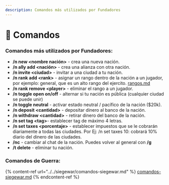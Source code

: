 ```yaml
---
description: Comandos más utilizados por Fundadores
---
```


# 🧭 Comandos

### Comandos más utilizados por Fundadores:

* **/n new \<nombre nación>** - crea una nueva nación.
* **/n ally add \<nación>** - crea una alianza con otra nación.
* **/n invite \<ciudad>** - invitar a una ciudad a tu nación.
* **/n rank add \<rank>** - asignar un rango dentro de la nación a un jugador, por ejemplo: general, que es un alto rango del ejercito. [rangos.md](rangos.md "mention")
* **/n rank remove \<player>** - eliminar el rango a un jugador.
* **/n toggle open on/off** - alternar si tu nación es pública (cualquier ciudad se puede unir)
* **/n toggle neutral** - activar estado neutral / pacífico de la nación ($20k).&#x20;
* **/n deposit \<cantidad>** - depositar dinero al banco de la nación.&#x20;
* **/n withdraw \<cantidad>** - retirar dinero del banco de la nación.&#x20;
* **/n set tag \<tag>**- establecer tag de máximo 4 letras.&#x20;
* **/n set taxes \<porcentaje>** - establecer impuestos que se le cobrarán diariamente a todas las ciudades. Por Ej: /n set taxes 10: cobrará 10% diario del dinero de las ciudades.
* **/nc** - cambiar al chat de la nación. Puedes volver al general con **/g**
* **/t delete** - eliminar tu nación.

### Comandos de Guerra:

{% content-ref url="../../siegewar/comandos-siegewar.md" %}
[comandos-siegewar.md](../../siegewar/comandos-siegewar.md)
{% endcontent-ref %}
